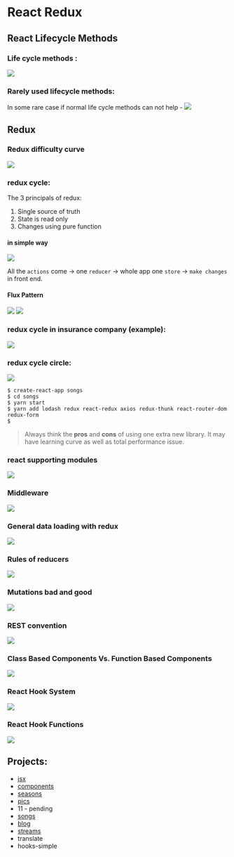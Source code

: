 # React Redux

## React Lifecycle Methods

### Life cycle methods :
<img src="./images/diagrams-react-life-cycle.png" />

### Rarely used lifecycle methods:
In some rare case if normal life cycle methods can not help -
<img src="./images/diagrams-react-life-cycle-rarely-used.png" />

## Redux

### Redux difficulty curve
<img src="./images/diagrams-redux-difficulty-curve.png" />


### redux cycle:

The 3 principals of redux:
1. Single source of truth
2. State is read only
3. Changes using pure function

#### in simple way
<img src="./images/react-redux-workprocess.png">

All the ```actions``` come -> one ```reducer``` -> whole app one ```store``` -> ```make changes``` in front end. 

#### Flux Pattern

<img src="./images/flux-pattern.png">

<img src="./images/diagrams-redux-cycle.png" />

### redux cycle in insurance  company (example):
<img src="./images/diagrams-redux-cycle-insurance-company.png" />

### redux cycle circle:
<img src="./images/diagrams-redux-cycle-circle.png" />

```
$ create-react-app songs
$ cd songs
$ yarn start
$ yarn add lodash redux react-redux axios redux-thunk react-router-dom redux-form
$ 
```

> Always think the **pros** and **cons** of using one extra new library. It may have learning curve as well as total performance issue.

### react supporting modules
<img src="./images/diagrams-redux-react-redux-axios-redux-thunk.png" />

### Middleware

<img src="./images/middleware.png">

### General data loading with redux
<img src="./images/diagrams-general-data-loading-with-redux.png" />

### Rules of reducers
<img src="./images/diagrams-rules-of-reducers.png" />

### Mutations bad and good
<img src="./images/diagrams-mutations-bad-goods.png" />

### REST convention
<img src="./images/diagrams-rest-convention.png">

### Class Based Components Vs. Function Based Components
<img src="./images/diagrams-class-vs-function-components.png">

### React Hook System
<img src="./images/diagrams-hook-system.png">

### React Hook Functions
<img src="./images/diagrams-hooks-functions.png">


## Projects:
* [jsx](https://github.com/shahjalalh/reactjs/tree/master/react-redux/jsx)
* [components](https://github.com/shahjalalh/reactjs/tree/master/react-redux/components)
* [seasons](https://github.com/shahjalalh/reactjs/tree/master/react-redux/seasons)
* [pics](https://github.com/shahjalalh/reactjs/tree/master/react-redux/pics)
* 11 - pending
* [songs](https://github.com/shahjalalh/reactjs/tree/master/react-redux/songs)
* [blog](https://github.com/shahjalalh/reactjs/tree/master/react-redux/blog)
* [streams](https://github.com/shahjalalh/reactjs/tree/master/react-redux/streams)
* translate
* hooks-simple

